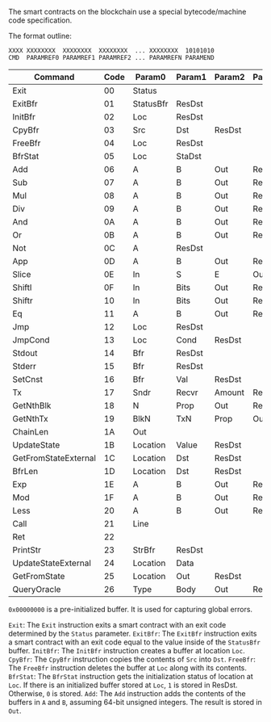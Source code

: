 The smart contracts on the blockchain use a special bytecode/machine code specification.

The format outline:

```bytecode
XXXX XXXXXXXX  XXXXXXXX  XXXXXXXX  ... XXXXXXXX  10101010
CMD  PARAMREF0 PARAMREF1 PARAMREF2 ... PARAMREFN PARAMEND
```

| Command              | Code | Param0    | Param1 | Param2 | Param3 | Param4 |
|----------------------|------|-----------|--------|--------|--------|--------|
| Exit                 | 00   | Status    |
| ExitBfr              | 01   | StatusBfr | ResDst |
| InitBfr              | 02   | Loc       | ResDst |
| CpyBfr               | 03   | Src       | Dst    | ResDst |
| FreeBfr              | 04   | Loc       | ResDst |
| BfrStat              | 05   | Loc       | StaDst |
| Add                  | 06   | A         | B      | Out    | ResDst |
| Sub                  | 07   | A         | B      | Out    | ResDst |
| Mul                  | 08   | A         | B      | Out    | ResDst |
| Div                  | 09   | A         | B      | Out    | ResDst |
| And                  | 0A   | A         | B      | Out    | ResDst |
| Or                   | 0B   | A         | B      | Out    | ResDst |
| Not                  | 0C   | A         | ResDst |
| App                  | 0D   | A         | B      | Out    | ResDst |
| Slice                | 0E   | In        | S      | E      | Out    | ResDst |
| Shiftl               | 0F   | In        | Bits   | Out    | ResDst |
| Shiftr               | 10   | In        | Bits   | Out    | ResDst |
| Eq                   | 11   | A         | B      | Out    | ResDst |
| Jmp                  | 12   | Loc       | ResDst |
| JmpCond              | 13   | Loc       | Cond   | ResDst |
| Stdout               | 14   | Bfr       | ResDst |
| Stderr               | 15   | Bfr       | ResDst |
| SetCnst              | 16   | Bfr       | Val    | ResDst |
| Tx                   | 17   | Sndr      | Recvr  | Amount | ResDst |
| GetNthBlk            | 18   | N         | Prop   | Out    | ResDst |
| GetNthTx             | 19   | BlkN      | TxN    | Prop   | Out    | ResDst |
| ChainLen             | 1A   | Out       |
| UpdateState          | 1B   | Location  | Value  | ResDst |
| GetFromStateExternal | 1C   | Location  | Dst    | ResDst |
| BfrLen               | 1D   | Location  | Dst    | ResDst |
| Exp                  | 1E   | A         | B      | Out    | ResDst |
| Mod                  | 1F   | A         | B      | Out    | ResDst |
| Less                 | 20   | A         | B      | Out    | ResDst |
| Call                 | 21   | Line      |
| Ret                  | 22   |
| PrintStr             | 23   | StrBfr    | ResDst |
| UpdateStateExternal  | 24   | Location  | Data   |
| GetFromState         | 25   | Location  | Out    | ResDst |
| QueryOracle          | 26   | Type      | Body   | Out    | ResDst |

`0x00000000` is a pre-initialized buffer. It is used for capturing global errors.

`Exit`: The `Exit` instruction exits a smart contract with an exit code determined by the `Status` parameter.
`ExitBfr`: The `ExitBfr` instruction exits a smart contract with an exit code equal to the value inside of the `StatusBfr` buffer.
`InitBfr`: The `InitBfr` instruction creates a buffer at location `Loc`.
`CpyBfr`: The `CpyBfr` instruction copies the contents of `Src` into `Dst`.
`FreeBfr`: The `FreeBfr` instruction deletes the buffer at `Loc` along with its contents.
`BfrStat`: The `BfrStat` instruction gets the initialization status of location at `Loc`. If there is an initialized buffer stored at `Loc`, `1` is stored in ResDst. Otherwise, `0` is stored.
`Add`: The `Add` instruction adds the contents of the buffers in `A` and `B`, assuming 64-bit unsigned integers. The result is stored in `Out`.
